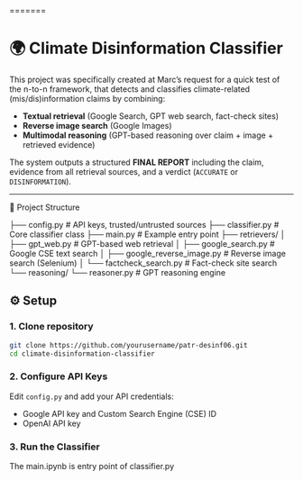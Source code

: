 =======
# 🌍 Climate Disinformation Classifier
This project was specifically created at Marc’s request for a quick test of the n-to-n framework, that detects and classifies climate-related (mis/dis)information claims by combining:
- **Textual retrieval** (Google Search, GPT web search, fact-check sites)
- **Reverse image search** (Google Images)
- **Multimodal reasoning** (GPT-based reasoning over claim + image + retrieved evidence)

The system outputs a structured **FINAL REPORT** including the claim, evidence from all retrieval sources, and a verdict (`ACCURATE` or `DISINFORMATION`).

---

📂 Project Structure

├── config.py                # API keys, trusted/untrusted sources
├── classifier.py            # Core classifier class
├── main.py                  # Example entry point
├── retrievers/
│   ├── gpt_web.py           # GPT-based web retrieval
│   ├── google_search.py     # Google CSE text search
│   ├── google_reverse_image.py # Reverse image search (Selenium)
│   └── factcheck_search.py  # Fact-check site search
└── reasoning/
    └── reasoner.py          # GPT reasoning engine


## ⚙️ Setup

### 1. Clone repository
```bash
git clone https://github.com/yourusername/patr-desinf06.git
cd climate-disinformation-classifier
```
### 2. Configure API Keys
Edit `config.py` and add your API credentials:
- Google API key and Custom Search Engine (CSE) ID
- OpenAI API key

### 3. Run the Classifier
The main.ipynb is entry point of classifier.py
